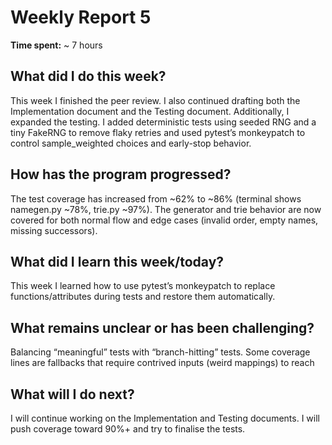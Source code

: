 # Weekly Report 5

**Time spent:** ~ 7 hours 

## What did I do this week?
This week I finished the peer review. I also continued drafting both the Implementation document and the Testing document. Additionally, I expanded the testing. I added deterministic tests using seeded RNG and a tiny FakeRNG to remove flaky retries and used pytest’s monkeypatch to control sample_weighted choices and early-stop behavior.

## How has the program progressed?
The test coverage has increased from ~62% to ~86% (terminal shows namegen.py ~78%, trie.py ~97%). The generator and trie behavior are now covered for both normal flow and edge cases (invalid order, empty names, missing successors).

## What did I learn this week/today?
This week I learned how to use pytest’s monkeypatch to replace functions/attributes during tests and restore them automatically.

## What remains unclear or has been challenging?
Balancing “meaningful” tests with “branch-hitting” tests. Some coverage lines are fallbacks that require contrived inputs (weird mappings) to reach
 
## What will I do next?
I will continue working on the Implementation and Testing documents. I will push coverage toward 90%+ and try to finalise the tests.


